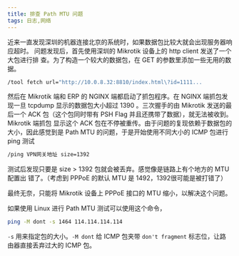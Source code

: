 ```yaml
---
title: 排查 Path MTU 问题
tags: 日志,网络
---
```


近来一直发现深圳的机器连接北京的系统时，如果数据包比较大就会出现服务器响应超时。
问题发现后，首先使用深圳的 Mikrotik 设备上的 http client 发送了一个大包进行排
查。为了构造一个较大的数据包，在 GET 的参数里添加一些无用的数据。

```bash
/tool fetch url="http://10.0.8.32:8810/index.html\?id=1111...
```

然后在 Mikrotik 端和 ERP 的 NGINX 端都启动了抓包程序。在 NGINX 端抓包发现一旦
tcpdump 显示的数据包大小超过 1390 。三次握手的由 Mikrotik 发送的最后一个 ACK
包（这个包同时带有 PSH Flag 并且还携带了数据），就无法被收到。Mikrotik 端抓包
显示这个 ACK 包在不停被重传。由于问题的复现依赖于数据包的大小，因此感觉到是
Path MTU 的问题，于是开始使用不同大小的 ICMP 包进行 ping 测试

```bash
/ping VPN网关地址 size=1392
```

测试后发现只要是 size > 1392 包就会被丢弃。感觉像是链路上有个地方的 MTU 配置出
错了。（考虑到 PPPoE 的默认 MTU 是 1492，1392很可能是被打错了）

最终无奈，只能将 Mikrotik 设备上 PPPoE 接口的 MTU 缩小，以解决这个问题。


如果使用 Linux 进行 Path MTU 测试可以使用这个命令，

```bash
ping -M dont -s 1464 114.114.114.114
```

`-s` 用来指定包的大小。`-M dont` 给 ICMP 包夹带 `don't fragment` 标志位，让路
由器直接丢弃过大的 ICMP 包。
